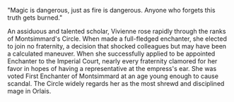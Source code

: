 "Magic is dangerous, just as fire is dangerous. Anyone who forgets this truth gets burned."

An assiduous and talented scholar, Vivienne rose rapidly through the ranks of Montsimmard's Circle. When made a full-fledged enchanter, she elected to join no fraternity, a decision that shocked colleagues but may have been a calculated maneuver. When she successfully applied to be appointed Enchanter to the Imperial Court, nearly every fraternity clamored for her favor in hopes of having a representative at the empress's ear. She was voted First Enchanter of Montsimmard at an age young enough to cause scandal. The Circle widely regards her as the most shrewd and disciplined mage in Orlais.
